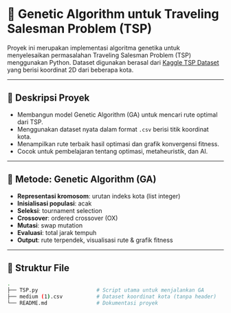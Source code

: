 # 🧬 Genetic Algorithm untuk Traveling Salesman Problem (TSP)

Proyek ini merupakan implementasi algoritma genetika untuk menyelesaikan permasalahan Traveling Salesman Problem (TSP) menggunakan Python. Dataset digunakan berasal dari [Kaggle TSP Dataset](https://www.kaggle.com/datasets/whenamancodes/traveling-salesman-problem) yang berisi koordinat 2D dari beberapa kota.

---

## 📌 Deskripsi Proyek

- Membangun model Genetic Algorithm (GA) untuk mencari rute optimal dari TSP.
- Menggunakan dataset nyata dalam format `.csv` berisi titik koordinat kota.
- Menampilkan rute terbaik hasil optimasi dan grafik konvergensi fitness.
- Cocok untuk pembelajaran tentang optimasi, metaheuristik, dan AI.

---

## 🧠 Metode: Genetic Algorithm (GA)

- **Representasi kromosom**: urutan indeks kota (list integer)
- **Inisialisasi populasi**: acak
- **Seleksi**: tournament selection
- **Crossover**: ordered crossover (OX)
- **Mutasi**: swap mutation
- **Evaluasi**: total jarak tempuh
- **Output**: rute terpendek, visualisasi rute & grafik fitness

---

## 📁 Struktur File

```bash
.
├── TSP.py                   # Script utama untuk menjalankan GA
├── medium (1).csv           # Dataset koordinat kota (tanpa header)
└── README.md                # Dokumentasi proyek
